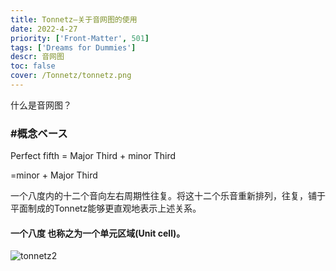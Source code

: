 ```yaml
---
title: Tonnetz—关于音网图的使用
date: 2022-4-27
priority: ['Front-Matter', 501]
tags: ['Dreams for Dummies']
descr: 音网图
toc: false
cover: /Tonnetz/tonnetz.png
---
```


什么是音网图？

### #概念ベース

Perfect fifth = Major Third + minor Third

  =minor + Major Third

一个八度内的十二个音向左右周期性往复。将这十二个乐音重新排列，往复，铺于平面制成的Tonnetz能够更直观地表示上述关系。

#### 一个八度 也称之为一个单元区域(Unit cell)。

![tonnetz2](/Tonnetz/tonnetz2.png)

